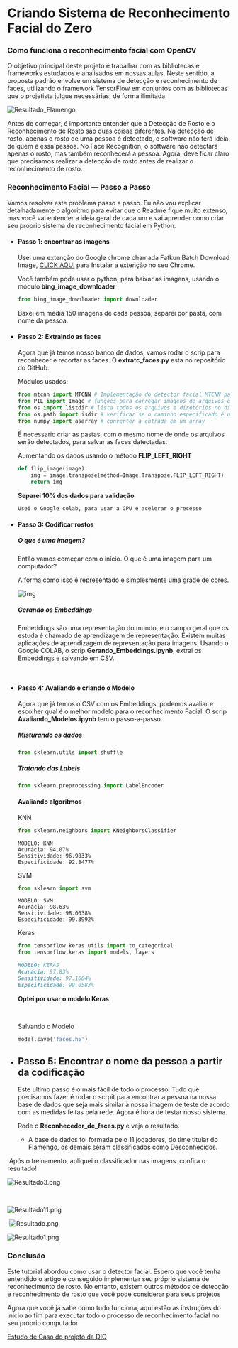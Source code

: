 # Criando Sistema de Reconhecimento Facial do Zero
### Como funciona o reconhecimento facial com OpenCV



O objetivo principal deste projeto é trabalhar com as bibliotecas e frameworks estudados e analisados em nossas aulas. Neste sentido, a proposta padrão envolve um sistema de detecção e reconhecimento de faces, utilizando o framework TensorFlow em conjuntos com as bibliotecas que o projetista julgue necessárias, de forma ilimitada.



![Resultado_Flamengo](https://github.com/snitraMnolraM/Criando_Sistema_de_Reconhecimento_Facial_do_Zero/blob/main/dataset/resultado/Resultado2.png?raw=true)



Antes de começar, é importante entender que a Detecção de Rosto e o Reconhecimento de Rosto são duas coisas diferentes. Na detecção de rosto, apenas o rosto de uma pessoa é detectado, o software não terá ideia de quem é essa pessoa. No Face Recognition, o software não detectará apenas o rosto, mas também reconhecerá a pessoa. Agora, deve ficar claro que precisamos realizar a detecção de rosto antes de realizar o reconhecimento de rosto.

### Reconhecimento Facial — Passo a Passo

Vamos resolver este problema passo a passo. Eu não vou explicar detalhadamente o algoritmo para evitar que o Readme fique muito extenso, mas você vai entender a ideia geral de cada um e vai aprender como criar seu próprio sistema de reconhecimento facial em Python.

- #### Passo 1: encontrar as imagens

  Usei uma extenção do Google chrome chamada Fatkun Batch Download Image, [CLICK AQUI](https://chrome.google.com/webstore/detail/fatkun-batch-download-ima/nnjjahlikiabnchcpehcpkdeckfgnohf) para Instalar a extenção no seu Chrome.

  Você também pode usar o python, para baixar as imagens, usando o módulo **bing_image_downloader**

  ```python
  from bing_image_downloader import downloader
  ```

  Baxei em média 150 imagens de cada pessoa, separei por pasta, com nome da pessoa.  



- #### Passo 2: Extraindo as faces 

  Agora que já temos nosso banco de dados, vamos rodar o scrip para reconhecer e recortar as faces. O **extratc_faces.py** esta no repositório do GitHub.

  Módulos usados: 

  ```python
  from mtcnn import MTCNN # Implementação do detector facial MTCNN para Keras em Python
  from PIL import Image # funções para carregar imagens de arquivos e criar novas imagens
  from os import listdir # lista todos os arquivos e diretórios no diretório especificado
  from os.path import isdir # verificar se o caminho especificado é um diretório existente
  from numpy import asarray # converter a entrada em um array
  ```

  É necessario criar as pastas, com o mesmo nome de onde os arquivos serão detectados, para salvar as faces datectadas.

   

  Aumentando os dados usando o método **FLIP_LEFT_RIGHT**

  ```python
  def flip_image(image):
      img = image.transpose(method=Image.Transpose.FLIP_LEFT_RIGHT)
      return img
  ```

  **Separei 10% dos dados para validação**

  `Usei o Google colab, para usar a GPU e acelerar o precesso`



- #### Passo 3: Codificar rostos

  ##### O que é uma imagem?

  Então vamos começar com o início. O que é uma imagem para um computador?

  A forma como isso é representado é simplesmente uma grade de cores.

  ![img](https://miro.medium.com/max/828/0*D8oyI8z5rjFYpqaF.png)

  ##### **Gerando os Embeddings** 

  Embeddings são uma representação do mundo, e o campo geral que os estuda é chamado de aprendizagem de representação. Existem muitas aplicações de aprendizagem de representação para imagens. Usando o Google COLAB,  o scrip **Gerando_Embeddings.ipynb**, extrai os Embeddings e salvando em CSV.

  ​

- #### Passo 4: Avaliando e criando o Modelo

  Agora que já temos o CSV com os Embeddings, podemos avaliar e escolher qual é o melhor modelo para o reconhecimento Facial.  O scrip **Avaliando_Modelos.ipynb** tem o passo-a-passo. 

  ##### Misturando os dados

  ```python
  from sklearn.utils import shuffle
  ```

  ##### Tratando das Labels

  ```python
  from sklearn.preprocessing import LabelEncoder
  ```

  #### Avaliando algoritmos

  KNN

  ```python
  from sklearn.neighbors import KNeighborsClassifier
  ```

  ```
  MODELO: KNN
  Acurácia: 94.07%
  Sensitividade: 96.9833%
  Especificidade: 92.8477%
  ```

  SVM

  ```python
  from sklearn import svm
  ```

  ```
  MODELO: SVM
  Acurácia: 98.63%
  Sensitividade: 98.0638%
  Especificidade: 99.3992%
  ```

  Keras

  ```python
  from tensorflow.keras.utils import to_categorical
  from tensorflow.keras import models, layers
  ```

  ```markdown
  MODELO: KERAS
  Acurácia: 97.83%
  Sensitividade: 97.1604%
  Especificidade: 99.0583%
  ```

  **Optei por usar o modelo Keras**

  ​

  Salvando o Modelo

  ```python
  model.save('faces.h5')
  ```





- ## Passo 5: Encontrar o nome da pessoa a partir da codificação

  Este ultimo passo é o mais fácil de todo o processo. Tudo que precisamos fazer é rodar o scrpit para encontrar a pessoa na nossa base de dados que seja mais similar à nossa imagem de teste de acordo com as medidas feitas pela rede. Agora é hora de testar nosso sistema.

  Rode o **Reconhecedor_de_faces.py** e veja o resultado.

  * A base de dados foi formada pelo 11 jogadores, do time titular do Flamengo, os demais seram classificados como Desconhecidos.

​	Após o treinamento, apliquei o classificador nas imagens. confira o resultado!



![Resultado3.png](https://github.com/snitraMnolraM/Criando_Sistema_de_Reconhecimento_Facial_do_Zero/blob/main/dataset/resultado/Resultado3.png?raw=true)

​	

![Resultado11.png](https://github.com/snitraMnolraM/Criando_Sistema_de_Reconhecimento_Facial_do_Zero/blob/main/dataset/resultado/Resultado11.png?raw=true)

​	![Resultado.png](https://github.com/snitraMnolraM/Criando_Sistema_de_Reconhecimento_Facial_do_Zero/blob/main/dataset/resultado/Resultado.png?raw=true)



![Resultado1.png](https://github.com/snitraMnolraM/Criando_Sistema_de_Reconhecimento_Facial_do_Zero/blob/main/dataset/resultado/Resultado1.png?raw=true)	



### **Conclusão**

Este tutorial abordou como usar o detector facial. Espero que você tenha entendido o artigo e conseguido implementar seu próprio sistema de reconhecimento de rosto. No entanto, existem outros métodos de detecção e reconhecimento de rosto que você pode considerar para seus projetos

Agora que você já sabe como tudo funciona, aqui estão as instruções do inicio ao fim para executar todo o processo de reconhecimento facial no seu próprio computador



[Estudo de Caso do projeto da DIO](https://academiapme-my.sharepoint.com/:w:/g/personal/kawan_dio_me/EXpal1v8435OpUIPYSvyfhsBFNMFBWnnqqiE5_o3F671DQ?rtime=5IsGlCqo2kg)

